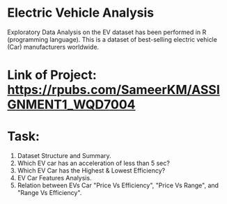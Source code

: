# Electric Vehicle Analysis
Exploratory Data Analysis on the EV dataset has been performed in R (programming language).
This is a dataset of best-selling electric vehicle (Car) manufacturers worldwide.

# Link of Project: https://rpubs.com/SameerKM/ASSIGNMENT1_WQD7004

# Task:
1. Dataset Structure and Summary.
2. Which EV car has an acceleration of less than 5 sec?
3. Which EV Car has the Highest & Lowest Efficiency?
4. EV Car Features Analysis.
5. Relation between EVs Car "Price Vs Efficiency", "Price Vs Range", and "Range Vs Efficiency".
